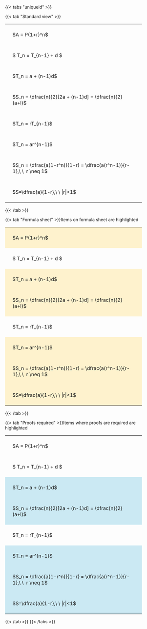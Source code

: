 ---
---

{{< tabs "uniqueid" >}}

{{< tab "Standard view" >}}

<style type="text/css">
#T_84a60 th.col_heading {
  text-align: left;
  font-size: 1em;
}
#T_84a60 td {
  text-align: left;
  font-size: 1em;
  padding: 1.5em;
}
#T_84a60_row0_col0, #T_84a60_row1_col0, #T_84a60_row2_col0, #T_84a60_row3_col0, #T_84a60_row4_col0, #T_84a60_row5_col0, #T_84a60_row6_col0, #T_84a60_row7_col0 {
  width: 400px;
  white-space: pre-wrap;
}
</style>
<table id="T_84a60">
  <thead>
  </thead>
  <tbody>
    <tr>
      <td id="T_84a60_row0_col0" class="data row0 col0" >$A = P(1+r)^n$</td>
    </tr>
    <tr>
      <td id="T_84a60_row1_col0" class="data row1 col0" >$ T_n = T_{n-1} + d $</td>
    </tr>
    <tr>
      <td id="T_84a60_row2_col0" class="data row2 col0" >$T_n = a + (n-1)d$</td>
    </tr>
    <tr>
      <td id="T_84a60_row3_col0" class="data row3 col0" >$S_n = \dfrac{n}{2}[2a + (n-1)d] = \dfrac{n}{2}(a+l)$</td>
    </tr>
    <tr>
      <td id="T_84a60_row4_col0" class="data row4 col0" >$T_n = rT_{n-1}$</td>
    </tr>
    <tr>
      <td id="T_84a60_row5_col0" class="data row5 col0" >$T_n = ar^{n-1}$</td>
    </tr>
    <tr>
      <td id="T_84a60_row6_col0" class="data row6 col0" >$S_n = \dfrac{a(1-r^n)}{1-r} = \dfrac{a(r^n-1)}{r-1},\ \  r \neq 1$</td>
    </tr>
    <tr>
      <td id="T_84a60_row7_col0" class="data row7 col0" >$S=\dfrac{a}{1-r},\ \ |r|<1$</td>
    </tr>
  </tbody>
</table>
{{< /tab >}}

{{< tab "Formula sheet" >}}Items on formula sheet are highlighted
<br>
<style type="text/css">
#T_f3e6d th.col_heading {
  text-align: left;
  font-size: 1em;
}
#T_f3e6d td {
  text-align: left;
  font-size: 1em;
  padding: 1.5em;
}
#T_f3e6d_row0_col0, #T_f3e6d_row2_col0, #T_f3e6d_row3_col0, #T_f3e6d_row5_col0, #T_f3e6d_row6_col0, #T_f3e6d_row7_col0 {
  width: 400px;
  background-color: rgba(255,194,10, 0.2);
  white-space: pre-wrap;
}
#T_f3e6d_row1_col0, #T_f3e6d_row4_col0 {
  width: 400px;
  white-space: pre-wrap;
}
</style>
<table id="T_f3e6d">
  <thead>
  </thead>
  <tbody>
    <tr>
      <td id="T_f3e6d_row0_col0" class="data row0 col0" >$A = P(1+r)^n$</td>
    </tr>
    <tr>
      <td id="T_f3e6d_row1_col0" class="data row1 col0" >$ T_n = T_{n-1} + d $</td>
    </tr>
    <tr>
      <td id="T_f3e6d_row2_col0" class="data row2 col0" >$T_n = a + (n-1)d$</td>
    </tr>
    <tr>
      <td id="T_f3e6d_row3_col0" class="data row3 col0" >$S_n = \dfrac{n}{2}[2a + (n-1)d] = \dfrac{n}{2}(a+l)$</td>
    </tr>
    <tr>
      <td id="T_f3e6d_row4_col0" class="data row4 col0" >$T_n = rT_{n-1}$</td>
    </tr>
    <tr>
      <td id="T_f3e6d_row5_col0" class="data row5 col0" >$T_n = ar^{n-1}$</td>
    </tr>
    <tr>
      <td id="T_f3e6d_row6_col0" class="data row6 col0" >$S_n = \dfrac{a(1-r^n)}{1-r} = \dfrac{a(r^n-1)}{r-1},\ \  r \neq 1$</td>
    </tr>
    <tr>
      <td id="T_f3e6d_row7_col0" class="data row7 col0" >$S=\dfrac{a}{1-r},\ \ |r|<1$</td>
    </tr>
  </tbody>
</table>
{{< /tab >}}

{{< tab "Proofs required" >}}Items where proofs are required are highlighted
<br>
<style type="text/css">
#T_3154a th.col_heading {
  text-align: left;
  font-size: 1em;
}
#T_3154a td {
  text-align: left;
  font-size: 1em;
  padding: 1.5em;
}
#T_3154a_row0_col0, #T_3154a_row1_col0, #T_3154a_row4_col0 {
  width: 400px;
  white-space: pre-wrap;
}
#T_3154a_row2_col0, #T_3154a_row3_col0, #T_3154a_row5_col0, #T_3154a_row6_col0, #T_3154a_row7_col0 {
  width: 400px;
  background-color: rgba(0,150,200, 0.2);
  white-space: pre-wrap;
}
</style>
<table id="T_3154a">
  <thead>
  </thead>
  <tbody>
    <tr>
      <td id="T_3154a_row0_col0" class="data row0 col0" >$A = P(1+r)^n$</td>
    </tr>
    <tr>
      <td id="T_3154a_row1_col0" class="data row1 col0" >$ T_n = T_{n-1} + d $</td>
    </tr>
    <tr>
      <td id="T_3154a_row2_col0" class="data row2 col0" >$T_n = a + (n-1)d$</td>
    </tr>
    <tr>
      <td id="T_3154a_row3_col0" class="data row3 col0" >$S_n = \dfrac{n}{2}[2a + (n-1)d] = \dfrac{n}{2}(a+l)$</td>
    </tr>
    <tr>
      <td id="T_3154a_row4_col0" class="data row4 col0" >$T_n = rT_{n-1}$</td>
    </tr>
    <tr>
      <td id="T_3154a_row5_col0" class="data row5 col0" >$T_n = ar^{n-1}$</td>
    </tr>
    <tr>
      <td id="T_3154a_row6_col0" class="data row6 col0" >$S_n = \dfrac{a(1-r^n)}{1-r} = \dfrac{a(r^n-1)}{r-1},\ \  r \neq 1$</td>
    </tr>
    <tr>
      <td id="T_3154a_row7_col0" class="data row7 col0" >$S=\dfrac{a}{1-r},\ \ |r|<1$</td>
    </tr>
  </tbody>
</table>
{{< /tab >}}
{{< /tabs >}}